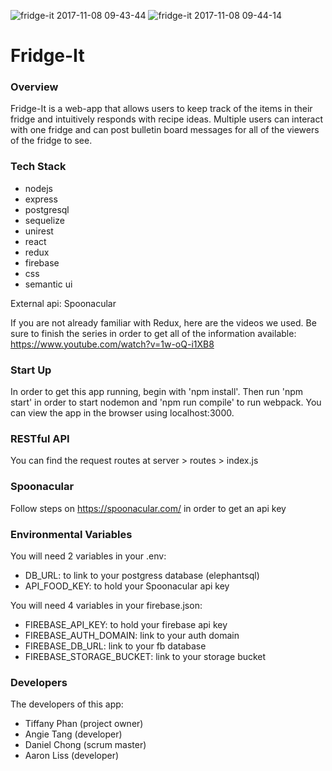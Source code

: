 ![fridge-it 2017-11-08 09-43-44](https://user-images.githubusercontent.com/6326036/32583639-77ef939e-c4a9-11e7-9f56-3131f7862827.png)
![fridge-it 2017-11-08 09-44-14](https://user-images.githubusercontent.com/6326036/32583641-7a3c3f30-c4a9-11e7-94f1-6dc348ce4638.png)


# Fridge-It

### Overview
Fridge-It is a web-app that allows users to keep track of the items in their fridge and intuitively responds with recipe ideas. Multiple users can interact with one fridge and can post bulletin board messages for all of the viewers of the fridge to see. 

### Tech Stack
* nodejs 
* express
* postgresql
* sequelize
* unirest
* react
* redux 
* firebase
* css
* semantic ui

External api: Spoonacular

If you are not already familiar with Redux, here are the videos we used. Be sure to finish the series in order to get all of the information available: https://www.youtube.com/watch?v=1w-oQ-i1XB8

### Start Up
In order to get this app running, begin with 'npm install'. Then run 'npm start' in order to start nodemon and 'npm run compile' to run webpack. You can view the app in the browser using localhost:3000.

### RESTful API
You can find the request routes at server > routes > index.js

### Spoonacular
Follow steps on https://spoonacular.com/ in order to get an api key

### Environmental Variables
You will need 2 variables in your .env:
* DB_URL: to link to your postgress database (elephantsql)
* API_FOOD_KEY: to hold your Spoonacular api key

You will need 4 variables in your firebase.json:
* FIREBASE_API_KEY: to hold your firebase api key
* FIREBASE_AUTH_DOMAIN: link to your auth domain
* FIREBASE_DB_URL: link to your fb database
* FIREBASE_STORAGE_BUCKET: link to your storage bucket

### Developers
The developers of this app:
* Tiffany Phan (project owner)
* Angie Tang (developer)
* Daniel Chong (scrum master)
* Aaron Liss (developer)
